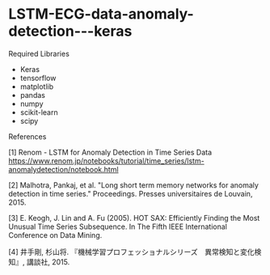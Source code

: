 # LSTM-ECG-data-anomaly-detection---keras

Required Libraries
- Keras
- tensorflow
- matplotlib 
- pandas 
- numpy 
- scikit-learn 
- scipy 

References

[1] Renom - LSTM for Anomaly Detection in Time Series Data
https://www.renom.jp/notebooks/tutorial/time_series/lstm-anomalydetection/notebook.html

[2] Malhotra, Pankaj, et al. "Long short term memory networks for anomaly detection in time series." Proceedings. Presses universitaires de Louvain, 2015.

[3] E. Keogh, J. Lin and A. Fu (2005). HOT SAX: Efficiently Finding the Most Unusual Time Series Subsequence. In The Fifth IEEE International Conference on Data Mining.

[4] 井手剛, 杉山将. 『機械学習プロフェッショナルシリーズ　異常検知と変化検知』, 講談社, 2015.
